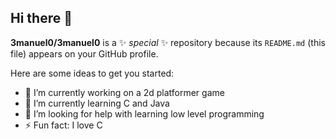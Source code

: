 ## Hi there 👋

**3manuel0/3manuel0** is a ✨ _special_ ✨ repository because its `README.md` (this file) appears on your GitHub profile.

Here are some ideas to get you started:

- 🔭 I’m currently working on a 2d platformer game
- 🌱 I’m currently learning C and Java
- 🤔 I’m looking for help with learning low level programming
- ⚡ Fun fact: I love C
<!-- 💬 Ask me about ... 
 - 📫 How to reach me: ...
 - 😄 Pronouns: ... -->
 <!-- - 👯 I’m looking to collaborate on ... -->
